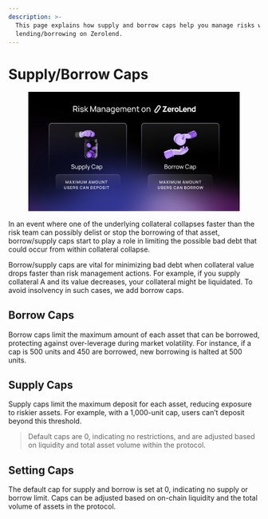 ```yaml
---
description: >-
  This page explains how supply and borrow caps help you manage risks while
  lending/borrowing on Zerolend.
---
```


# Supply/Borrow Caps

<figure><img src="../../.gitbook/assets/ZL Doc - Risk Management.png" alt=""><figcaption></figcaption></figure>

In an event where one of the underlying collateral collapses faster than the risk team can possibly delist or stop the borrowing of that asset, borrow/supply caps start to play a role in limiting the possible bad debt that could occur from within collateral collapse.

Borrow/supply caps are vital for minimizing bad debt when collateral value drops faster than risk management actions. For example, if you supply collateral A and its value decreases, your collateral might be liquidated. To avoid insolvency in such cases, we add borrow caps.&#x20;

## Borrow Caps

Borrow caps limit the maximum amount of each asset that can be borrowed, protecting against over-leverage during market volatility. For instance, if a cap is 500 units and 450 are borrowed, new borrowing is halted at 500 units.

## Supply Caps

Supply caps limit the maximum deposit for each asset, reducing exposure to riskier assets. For example, with a 1,000-unit cap, users can’t deposit beyond this threshold.

> Default caps are 0, indicating no restrictions, and are adjusted based on liquidity and total asset volume within the protocol.

## Setting Caps

The default cap for supply and borrow is set at 0, indicating no supply or borrow limit. Caps can be adjusted based on on-chain liquidity and the total volume of assets in the protocol.
